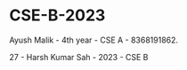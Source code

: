 # CSE-B-2023
Ayush Malik - 4th year - CSE A - 8368191862. 







27 - Harsh Kumar Sah - 2023 - CSE B
